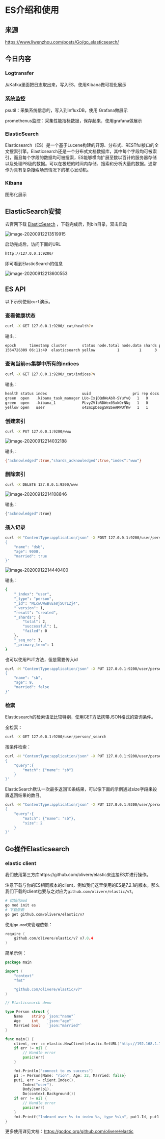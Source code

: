 # ES介绍和使用

## 来源

https://www.liwenzhou.com/posts/Go/go_elasticsearch/

## 今日内容

### Logtransfer

从Kafka里面把日志取出来，写入ES，使用Kibana做可视化展示

### 系统监控

psutil：采集系统信息的，写入到influxDB，使用 Grafana做展示

promethenus监控：采集性能指标数据，保存起来，使用grafana做展示

### ElasticSearch

Elasticsearch（ES）是一个基于Lucene构建的开源、分布式、RESTful接口的全文搜索引擎。Elasticsearch还是一个分布式文档数据库，其中每个字段均可被索引，而且每个字段的数据均可被搜索，ES能够横向扩展至数以百计的服务器存储以及处理PB级的数据。可以在极短的时间内存储、搜索和分析大量的数据。通常作为具有复杂搜索场景情况下的核心发动机。

### Kibana

图形化展示

## ElasticSearch安装

去官网下载 [ElasticSearch](https://www.elastic.co/cn/elasticsearch/) ，下载完成后，到bin目录，双击启动

![image-20200912213519915](images/image-20200912213519915.png)

启动完成后，访问下面的URL

```bash
http://127.0.0.1:9200/
```

即可看到ElasticSearch的信息

![image-20200912213600553](images/image-20200912213600553.png)

## ES API

以下示例使用`curl`演示。

### 查看健康状态

```bash
curl -X GET 127.0.0.1:9200/_cat/health?v
```

输出：

```bash
epoch      timestamp cluster       status node.total node.data shards pri relo init unassign pending_tasks max_task_wait_time active_shards_percent
1564726309 06:11:49  elasticsearch yellow          1         1      3   3    0    0        1             0                  -                 75.0%
```

### 查询当前es集群中所有的indices

```bash
curl -X GET 127.0.0.1:9200/_cat/indices?v
```

输出：

```bash
health status index                uuid                   pri rep docs.count docs.deleted store.size pri.store.size
green  open   .kibana_task_manager LUo-IxjDQdWeAbR-SYuYvQ   1   0          2            0     45.5kb         45.5kb
green  open   .kibana_1            PLvyZV1bRDWex05xkOrNNg   1   0          4            1     23.9kb         23.9kb
yellow open   user                 o42mIpDeSgSWZ6eARWUfKw   1   1          0            0       283b           283b
```

### 创建索引

```bash
curl -X PUT 127.0.0.1:9200/www
```

![image-20200912214032188](images/image-20200912214032188.png)

输出：

```bash
{"acknowledged":true,"shards_acknowledged":true,"index":"www"}
```

### 删除索引

```bash
curl -X DELETE 127.0.0.1:9200/www
```

![image-20200912214108846](images/image-20200912214108846.png)

输出：

```bash
{"acknowledged":true}
```

### 插入记录

```bash
curl -H "ContentType:application/json" -X POST 127.0.0.1:9200/user/person -d '
{
	"name": "dsb",
	"age": 9000,
	"married": true
}'
```

![image-20200912214440400](images/image-20200912214440400.png)

输出：

```bash
{
    "_index": "user",
    "_type": "person",
    "_id": "MLcwUWwBvEa8j5UrLZj4",
    "_version": 1,
    "result": "created",
    "_shards": {
        "total": 2,
        "successful": 1,
        "failed": 0
    },
    "_seq_no": 3,
    "_primary_term": 1
}
```

也可以使用PUT方法，但是需要传入id

```bash
curl -H "ContentType:application/json" -X PUT 127.0.0.1:9200/user/person/4 -d '
{
	"name": "sb",
	"age": 9,
	"married": false
}'
```

### 检索

Elasticsearch的检索语法比较特别，使用GET方法携带JSON格式的查询条件。

全检索：

```bash
curl -X GET 127.0.0.1:9200/user/person/_search
```

按条件检索：

```bash
curl -H "ContentType:application/json" -X PUT 127.0.0.1:9200/user/person/4 -d '
{
	"query":{
		"match": {"name": "sb"}
	}	
}'
```

ElasticSearch默认一次最多返回10条结果，可以像下面的示例通过size字段来设置返回结果的数目。

```bash
curl -H "ContentType:application/json" -X PUT 127.0.0.1:9200/user/person/4 -d '
{
	"query":{
		"match": {"name": "sb"}, 
		"size": 2
	}	
}'
```

## Go操作Elasticsearch

### elastic client

我们使用第三方库https://github.com/olivere/elastic来连接ES并进行操作。

注意下载与你的ES相同版本的client，例如我们这里使用的ES是7.2.1的版本，那么我们下载的client也要与之对应为`github.com/olivere/elastic/v7`。

```bash
# 初始化mod
go mod init es
# 下载依赖
go get github.com/olivere/elastic/v7
```

使用`go.mod`来管理依赖：

```go
require (
    github.com/olivere/elastic/v7 v7.0.4
)
```

简单示例：

```go
package main

import (
	"context"
	"fmt"

	"github.com/olivere/elastic/v7"
)

// Elasticsearch demo

type Person struct {
	Name    string `json:"name"`
	Age     int    `json:"age"`
	Married bool   `json:"married"`
}

func main() {
	client, err := elastic.NewClient(elastic.SetURL("http://192.168.1.7:9200"))
	if err != nil {
		// Handle error
		panic(err)
	}

	fmt.Println("connect to es success")
	p1 := Person{Name: "rion", Age: 22, Married: false}
	put1, err := client.Index().
		Index("user").
		BodyJson(p1).
		Do(context.Background())
	if err != nil {
		// Handle error
		panic(err)
	}
	fmt.Printf("Indexed user %s to index %s, type %s\n", put1.Id, put1.Index, put1.Type)
}
```

更多使用详见文档：https://godoc.org/github.com/olivere/elastic
